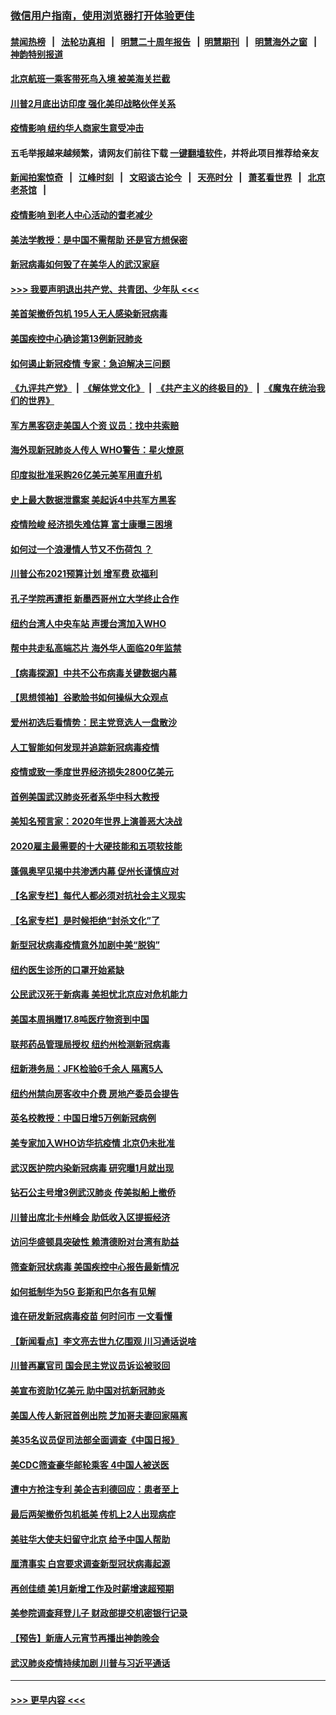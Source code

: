 ### [微信用户指南，使用浏览器打开体验更佳](https://github.com/gfw-breaker/banned-news1/blob/master/indexes/wechat-guide.md?t=0)
#### [禁闻热榜](热点新闻.md?t=0)  &nbsp;&nbsp;|&nbsp;&nbsp; [法轮功真相](https://github.com/gfw-breaker/truth/blob/master/README.md?t=0) &nbsp;&nbsp;|&nbsp;&nbsp; [明慧二十周年报告](https://github.com/gfw-breaker/mh-reports/blob/master/README.md?t=0) &nbsp;&nbsp;|&nbsp;&nbsp;[明慧期刊](https://github.com/gfw-breaker/mh-qikan) &nbsp;&nbsp;|&nbsp;&nbsp; [明慧海外之窗](https://github.com/gfw-breaker/mh-news/blob/master/README.md?t=0) &nbsp;&nbsp;|&nbsp;&nbsp; [神韵特别报道](https://github.com/gfw-breaker/mh-news/blob/master/shenyun.md?t=0)
#### [北京航班一乘客带死鸟入境 被美海关拦截](../pages/nsc412/n11861317.md?t=02120022) 
#### [川普2月底出访印度 强化美印战略伙伴关系](../pages/nsc412/n11860557.md?t=02120022) 
#### [疫情影响  纽约华人商家生意受冲击](../pages/nsc412/n11860284.md?t=02120022) 
#### 五毛举报越来越频繁，请网友们前往下载 [一键翻墙软件](https://github.com/gfw-breaker/ssr-accounts)，并将此项目推荐给亲友
#### [新闻拍案惊奇](https://github.com/gfw-breaker/banned-news1/blob/master/pages/link4.md) &nbsp;&nbsp;|&nbsp;&nbsp; [江峰时刻](https://github.com/gfw-breaker/banned-news1/blob/master/pages/link4.md) &nbsp;&nbsp;|&nbsp;&nbsp; [文昭谈古论今](https://github.com/gfw-breaker/banned-news1/blob/master/pages/link4.md) &nbsp;&nbsp;|&nbsp;&nbsp; [天亮时分](https://github.com/gfw-breaker/banned-news1/blob/master/pages/link4.md) &nbsp;&nbsp;|&nbsp;&nbsp; [萧茗看世界](https://github.com/gfw-breaker/banned-news1/blob/master/pages/link4.md) &nbsp;&nbsp;|&nbsp;&nbsp; [北京老茶馆](https://github.com/gfw-breaker/banned-news1/blob/master/pages/link4.md) &nbsp;&nbsp;|&nbsp;&nbsp; 
#### [疫情影响  到老人中心活动的耆老减少](../pages/nsc412/n11860199.md?t=02120022) 
#### [美法学教授：是中国不需帮助 还是官方想保密](../pages/nsc412/n11859492.md?t=02120022) 
#### [新冠病毒如何毁了在美华人的武汉家庭](../pages/nsc412/n11859524.md?t=02120022) 
#### [>>> 我要声明退出共产党、共青团、少年队 <<<](https://github.com/begood0513/goodnews/blob/master/quit/letter.md) 
#### [美首架撤侨包机 195人无人感染新冠病毒](../pages/nsc412/n11859908.md?t=02120022) 
#### [美国疾控中心确诊第13例新冠肺炎](../pages/nsc412/n11859966.md?t=02120022) 
#### [如何遏止新冠疫情 专家：急迫解决三问题](../pages/nsc412/n11859685.md?t=02120022) 
#### [《九评共产党》](https://github.com/begood0513/9ping.md/blob/master/README.md) &nbsp;|&nbsp; [《解体党文化》](../../../../jtdwh.md/blob/master/README.md)  &nbsp;|&nbsp; [《共产主义的终极目的》](../../../../gczydzjmd.md/blob/master/README.md) &nbsp;|&nbsp; [《魔鬼在统治我们的世界》](../../../../mgztzwmdsj.md/blob/master/README.md) 
#### [军方黑客窃走美国人个资 议员：找中共索赔](../pages/nsc412/n11859371.md?t=02120022) 
#### [海外现新冠肺炎人传人 WHO警告：星火燎原](../pages/nsc412/n11859252.md?t=02120022) 
#### [印度拟批准采购26亿美元美军用直升机](../pages/nsc412/n11859143.md?t=02120022) 
#### [史上最大数据泄露案 美起诉4中共军方黑客](../pages/nsc412/n11859115.md?t=02120022) 
#### [疫情险峻 经济损失难估算 富士康曝三困境](../pages/nsc412/n11859120.md?t=02120022) 
#### [如何过一个浪漫情人节又不伤荷包 ？](../pages/nsc412/n11858969.md?t=02120022) 
#### [川普公布2021预算计划 增军费 砍福利](../pages/nsc412/n11859012.md?t=02120022) 
#### [孔子学院再遭拒 新墨西哥州立大学终止合作](../pages/nsc412/n11858661.md?t=02120022) 
#### [纽约台湾人中央车站  声援台湾加入WHO](../pages/nsc412/n11857757.md?t=02120022) 
#### [帮中共走私高端芯片 海外华人面临20年监禁](../pages/nsc412/n11855016.md?t=02120022) 
#### [【病毒探源】中共不公布病毒关键数据内幕](../pages/nsc412/n11856584.md?t=02120022) 
#### [【思想领袖】谷歌脸书如何操纵大众观点](../pages/nsc412/n11680874.md?t=02120022) 
#### [爱州初选后看情势：民主党竞选人一盘散沙](../pages/nsc412/n11856557.md?t=02120022) 
#### [人工智能如何发现并追踪新冠病毒疫情](../pages/nsc412/n11856398.md?t=02120022) 
#### [疫情或致一季度世界经济损失2800亿美元](../pages/nsc412/n11855639.md?t=02120022) 
#### [首例美国武汉肺炎死者系华中科大教授](../pages/nsc412/n11855500.md?t=02120022) 
#### [美知名预言家：2020年世界上演善恶大决战](../pages/nsc412/n11855418.md?t=02120022) 
#### [2020雇主最需要的十大硬技能和五项软技能](../pages/nsc412/n11850953.md?t=02120022) 
#### [蓬佩奥罕见揭中共渗透内幕 促州长谨慎应对](../pages/nsc412/n11854685.md?t=02120022) 
#### [【名家专栏】每代人都必须对抗社会主义现实](../pages/nsc412/n11831412.md?t=02120022) 
#### [【名家专栏】是时候拒绝“封杀文化”了](../pages/nsc412/n11814093.md?t=02120022) 
#### [新型冠状病毒疫情意外加剧中美“脱钩”](../pages/nsc412/n11854475.md?t=02120022) 
#### [纽约医生诊所的口罩开始紧缺](../pages/nsc412/n11853364.md?t=02120022) 
#### [公民武汉死于新病毒 美担忧北京应对危机能力](../pages/nsc412/n11854331.md?t=02120022) 
#### [美国本周捐赠17.8吨医疗物资到中国](../pages/nsc412/n11854269.md?t=02120022) 
#### [联邦药品管理局授权  纽约州检测新冠病毒](../pages/nsc412/n11853371.md?t=02120022) 
#### [纽新港务局：JFK检验6千余人  隔离5人](../pages/nsc412/n11853366.md?t=02120022) 
#### [纽约州禁向房客收中介费  房地产委员会提告](../pages/nsc412/n11853360.md?t=02120022) 
#### [英名校教授：中国日增5万例新冠病例](../pages/nsc412/n11854174.md?t=02120022) 
#### [美专家加入WHO访华抗疫情 北京仍未批准](../pages/nsc412/n11854043.md?t=02120022) 
#### [武汉医护院内染新冠病毒 研究曝1月就出现](../pages/nsc412/n11852928.md?t=02120022) 
#### [钻石公主号增3例武汉肺炎 传美拟船上撤侨](../pages/nsc412/n11853240.md?t=02120022) 
#### [川普出席北卡州峰会 助低收入区提振经济](../pages/nsc412/n11853232.md?t=02120022) 
#### [访问华盛顿具突破性 赖清德盼对台湾有助益](../pages/nsc412/n11853129.md?t=02120022) 
#### [筛查新冠状病毒 美国疾控中心报告最新情况](../pages/nsc412/n11853070.md?t=02120022) 
#### [如何抵制华为5G 彭斯和巴尔各有见解](../pages/nsc412/n11852535.md?t=02120022) 
#### [谁在研发新冠病毒疫苗 何时问市 一文看懂](../pages/nsc412/n11852840.md?t=02120022) 
#### [【新闻看点】李文亮去世九亿围观 川习通话说啥](../pages/nsc412/n11852360.md?t=02120022) 
#### [川普再赢官司 国会民主党议员诉讼被驳回](../pages/nsc412/n11852287.md?t=02120022) 
#### [美宣布资助1亿美元 助中国对抗新冠肺炎](../pages/nsc412/n11852531.md?t=02120022) 
#### [美国人传人新冠首例出院 芝加哥夫妻回家隔离](../pages/nsc412/n11852452.md?t=02120022) 
#### [美35名议员促司法部全面调查《中国日报》](../pages/nsc412/n11852435.md?t=02120022) 
#### [美CDC筛查豪华邮轮乘客 4中国人被送医](../pages/nsc412/n11852085.md?t=02120022) 
#### [遭中方抢注专利 美企吉利德回应：患者至上](../pages/nsc412/n11852037.md?t=02120022) 
#### [最后两架撤侨包机抵美 传机上2人出现病症](../pages/nsc412/n11852173.md?t=02120022) 
#### [美驻华大使夫妇留守北京 给予中国人帮助](../pages/nsc412/n11852165.md?t=02120022) 
#### [厘清事实 白宫要求调查新型冠状病毒起源](../pages/nsc412/n11852106.md?t=02120022) 
#### [再创佳绩 美1月新增工作及时薪增速超预期](../pages/nsc412/n11852174.md?t=02120022) 
#### [美参院调查拜登儿子 财政部提交机密银行记录](../pages/nsc412/n11851808.md?t=02120022) 
#### [【预告】新唐人元宵节再播出神韵晚会](../pages/nsc412/n11843192.md?t=02120022) 
#### [武汉肺炎疫情持续加剧 川普与习近平通话](../pages/nsc412/n11851613.md?t=02120022) 

----
#### [ >>> 更早内容 <<< ](../indexes/nsc412-earlier.md)

